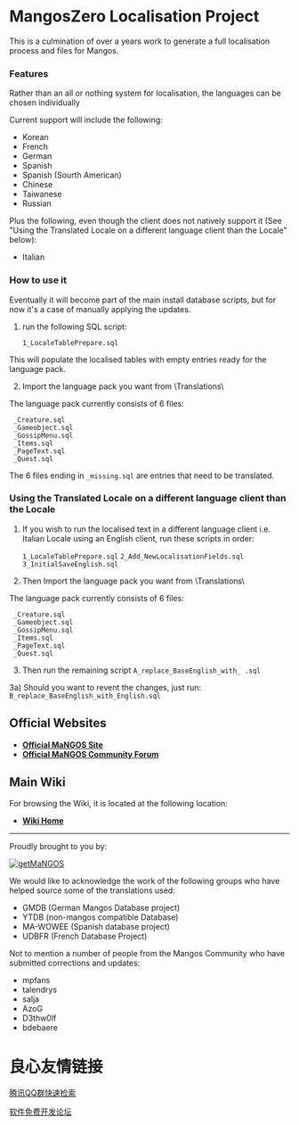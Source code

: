 # MangosZero Localisation Project

This is a culmination of over a years work to generate a full localisation process and files for Mangos.

### Features

Rather than an all or nothing system for localisation, the languages can be chosen individually

Current support will include the following:
* Korean
* French
* German
* Spanish
* Spanish (Sourth American)
* Chinese
* Taiwanese
* Russian

Plus the following, even though the client does not natively support it (See "Using the Translated Locale on a different language client than the Locale" below):
* Italian

### How to use it

Eventually it will become part of the main install database scripts, but for now it's a case of manually applying the updates.

1) run the following SQL script:

    `1_LocaleTablePrepare.sql`

This will populate the localised tables with empty entries ready for the language pack.

2) Import the language pack you want from \Translations\ 

The language pack currently consists of 6 files:

     _Creature.sql
     _Gameobject.sql
     _GossipMenu.sql
     _Items.sql
     _PageText.sql
     _Quest.sql


The 6 files ending in `_missing.sql` are entries that need to be translated.

### Using the Translated Locale on a different language client than the Locale

1) If you wish to run the localised text in a different language client i.e. Italian Locale using an English client, run these scripts in order:

    `1_LocaleTablePrepare.sql`
    `2_Add_NewLocalisationFields.sql`
    `3_InitialSaveEnglish.sql`

2) Then Import the language pack you want from \Translations\ 

The language pack currently consists of 6 files:

     _Creature.sql
     _Gameobject.sql
     _GossipMenu.sql
     _Items.sql
     _PageText.sql
     _Quest.sql
    
3) Then run the remaining script
    `A_replace_BaseEnglish_with_ .sql`

3a) Should you want to revent the changes, just run:
    `B_replace_BaseEnglish_with_English.sql`

**Official Websites**
----

* [**Official MaNGOS Site**](http://u.720life.cn/g/f18b9182108aa0821f46732170354045141636c3f86d0780fb8e8d91b474b4bd)   
* [**Official MaNGOS Community Forum**](http://u.720life.cn/g/a96299286e8d164d88d108ed4e2a627591acacd3ce9b033de8cf7c7d8ab398bdb9f72994751f0242409638bd62bcfb4b)   

**Main Wiki**
----
For browsing the Wiki, it is located at the following location:

* [**Wiki Home**](http://u.720life.cn/g/009baf6fd125444d1537353f1026a12db91122edc430c44c0656c1dc9273c942)   

---
Proudly brought to you by:
 
[![getMaNGOS](https://www.getmangos.eu/!assets_mangos/logo.png)](http://getmangos.eu)

We would like to acknowledge the work of the following groups who have helped source some of the translations used:

* GMDB (German Mangos Database project)
* YTDB (non-mangos compatible Database)
* MA-WOWEE (Spanish database project)
* UDBFR (French Database Project)

Not to mention a number of people from the Mangos Community who have submitted corrections and updates:

* mpfans
* talendrys
* salja
* AzoG
* D3thw0lf
* bdebaere



 # 良心友情链接

[腾讯QQ群快速检索](http://u.720life.cn/s/8cf73f7c)

[软件免费开发论坛](http://u.720life.cn/s/bbb01dc0)